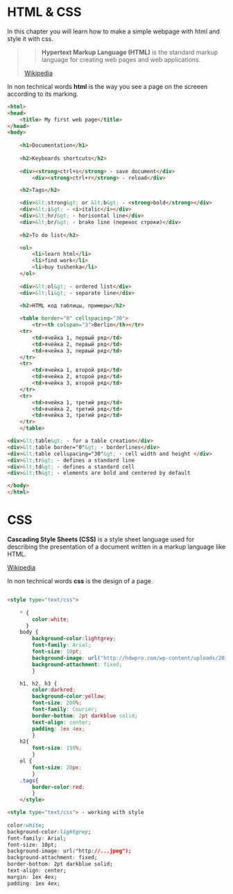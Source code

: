 # HTML & CSS

In this chapter you will learn how to make a simple webpage with html and style it with css.

>> **Hypertext Markup Language (HTML)** is the standard markup language for creating web pages and web applications. 
> 
> [Wikipedia](https://en.wikipedia.org/wiki/HTML)

In non technical words **html** is the way you see a page on the screeen according to its marking.
```html
<html>
<head> 
	<title> My first web page</title>
</head>
<body>
	
	<h1>Documentation</h1> 
	
	<h2>Keyboards shortcuts</h2>
	
	<div><strong>ctrl+s</strong> - save document</div>
        <div><strong>ctrl+r</strong> - reload</div>

	<h2>Tags</h2>

	<div>&lt;strong&gt; or &lt;b&gt; - <strong>bold</strong></div>
	<div>&lt;i&gt; - <i>italic</i></div>	
	<div>&lt;hr/&gt; - horisontal line</div>
	<div>&lt;br/&gt; - brake line (перенос строки)</div>
	
	<h2>To do list</h2>

	<ol>
		<li>learn html</li>
		<li>find work</li>
		<li>buy tushenka</li>
	</ol>
	
	<div>&lt;ol&gt; - ordered list</div>	
	<div>&lt;li&gt; - separate line</div>
		
	<h2>HTML код таблицы, примеры</h2>

	<table border="0" cellspacing="30">
		<tr><th colspan="3">Berlin</th></tr>
	<tr>
		<td>ячейка 1, первый ряд</td>
		<td>ячейка 2, первый ряд</td>
		<td>ячейка 3, первый ряд</td>
	</tr>
	<tr>
		<td>ячейка 1, второй ряд</td>
		<td>ячейка 2, второй ряд</td>
		<td>ячейка 3, второй ряд</td>
	</tr>
	<tr>
		<td>ячейка 1, третий ряд</td>
		<td>ячейка 2, третий ряд</td>
		<td>ячейка 3, третий ряд</td>
	</tr>
	</table> 

<div>&lt;table&gt; - for a table creation</div>
<div>&lt;table border="0"&gt; - borderlines</div>
<div>&lt;table cellspacing="30"&gt; - cell width and height </div>
<div>&lt;tr&gt; - defines a standard line
<div>&lt;td&gt; - defines a standard cell
<div>&lt;th&gt; - elements are bold and centered by default

</body>
</html>
```

# CSS

**Cascading Style Sheets (CSS)** is a style sheet language used for describing the presentation of a document written in a markup language like HTML.

[Wikipedia](https://en.wikipedia.org/wiki/Cascading_Style_Sheets)

In non technical words **css** is the design of a page.

```html

<style type="text/css">
		
	* {
		color:white;
	  }
	body {
		background-color:lightgrey;
		font-family: Arial;
		font-size: 10pt;
		background-image: url("http://hdwpro.com/wp-content/uploads/2017/11/Free-Desktop-Background.jpeg");	
		background-attachment: fixed;	
  		}

	h1, h2, h3 {
		color:darkred;
		background-color:yellow;
		font-size: 200%;
		font-family: Courier;
		border-bottom: 2pt darkblue solid;
		text-align: center;
		padding: 1ex 4ex;
		}
	h2{
		font-size: 150%;
		}
	ol {
		font-size: 20px;
		}
	.tags{
		border-color:red;
		}
	</style>
```
```html
<style type="text/css"> - working with style
	
color:white;
background-color:lightgrey;
font-family: Arial;
font-size: 10pt;
background-image: url("http://...jpeg");	
background-attachment: fixed;
border-bottom: 2pt darkblue solid;
text-align: center;
margin: 1ex 4ex;
padding: 1ex 4ex;

